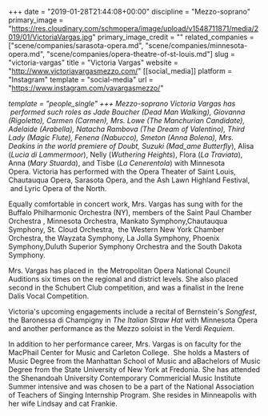 +++
date = "2019-01-28T21:44:08+00:00"
discipline = "Mezzo-soprano"
primary_image = "https://res.cloudinary.com/schmopera/image/upload/v1548711871/media/2019/01/VictoriaVargas.jpg"
primary_image_credit = ""
related_companies = ["scene/companies/sarasota-opera.md", "scene/companies/minnesota-opera.md", "scene/companies/opera-theatre-of-st-louis.md"]
slug = "victoria-vargas"
title = "Victoria Vargas"
website = "http://www.victoriavargasmezzo.com/"
[[social_media]]
platform = "Instagram"
template = "social-media"
url = "https://www.instagram.com/vavargasmezzo/"

_template = "people_single"
+++
Mezzo-soprano Victoria Vargas has  performed such roles as Jade Boucher (_Dead Man Walking_), Giovanna (_Rigoletto_), Carmen (_Carmen_), Mrs. Lowe (_The Manchurian Candidate_), Adelaide (_Arabella_), Natacha Rambova (_The Dream of Valentino_), Third Lady (_Magic Flute_), Fenena (_Nabucco_), Smeton (_Anna Bolena_), Mrs. Deakins in the world premiere of _Doubt_, Suzuki (Mad_ame Butterfly_), Alisa (_Lucia di Lammermoor_), Nelly (_Wuthering Heights_), Flora (_La Traviata_), Anna (_Mary Stuarda_), and Tisbe (_La Cenerentola_) with Minnesota Opera. Victoria has performed with the Opera Theater of Saint Louis, Chautauqua Opera, Sarasota Opera, and the Ash Lawn Highland Festival,  and Lyric Opera of the North.

Equally comfortable in concert work, Mrs. Vargas has sung with for the Buffalo Philharmonic Orchestra (NY), members of the Saint Paul Chamber Orchestra , Minnesota Orchestra, Mankato Symphony,Chautauqua Symphony, St. Cloud Orchestra,  the Western New York Chamber Orchestra, the Wayzata Symphony, La Jolla Symphony, Phoenix Symphony,Duluth Superior Symphony Orchestra and the South Dakota Symphony.

Mrs. Vargas has placed in  the Metropolitan Opera National Council Auditions six times on the regional and district levels. She also placed second in the Schubert Club competition, and was a finalist in the Irene Dalis Vocal Competition.

Victoria's upcoming engagements include a recital of Bernstein's _Songfest_, the Baronessa di Champigny in _The Italian Straw Hat_ with Minnesota Opera and another performance as the Mezzo soloist in the Verdi _Requiem_.

In addition to her performance career, Mrs. Vargas is on faculty for the MacPhail Center for Music and Carleton College.  She holds a Masters of Music Degree from the Manhattan School of Music and aBachelors of Music Degree from the State University of New York at Fredonia. She has attended the Shenandoah University Contemporary Commericial Music Institute Summer intensive and was chosen to be a part of the National Association of Teachers of Singing Internship Program. She resides in Minneapolis with her wife Lindsay and cat Frankie.
